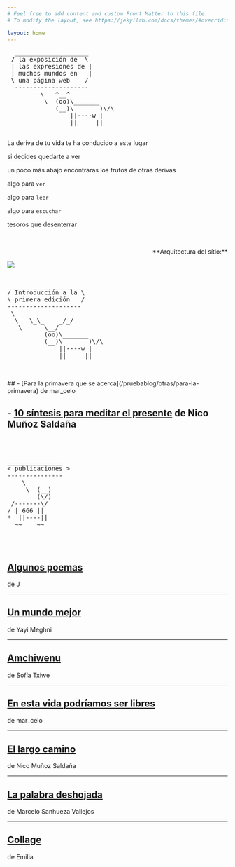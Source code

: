```yaml
---
# Feel free to add content and custom Front Matter to this file.
# To modify the layout, see https://jekyllrb.com/docs/themes/#overriding-theme-defaults

layout: home
---
```


  <pre>
  ____________________
 / la exposición de  \
 | las expresiones de |
 | muchos mundos en   |
 \ una página web    /
  --------------------
         \   ^__^
          \  (oo)\_______
             (__)\       )\/\
                 ||----w |
                 ||     ||
  </pre>


La deriva de tu vida te ha conducido a este lugar

si decides quedarte a ver

un poco más abajo encontraras los frutos de otras derivas

algo para `ver`

algo para `leer`

algo para `escuchar`

tesoros que desenterrar

<br>
 <div>
  <p style="text-align:right;">
**Arquitectura del sítio:**
  </p>
 </div>

  <img src="/pruebablog/archivos/autocad.gif" />

<br>
<br>

<pre>
____________________
/ Introducción a la \
\ primera edición   /
--------------------
 \
  \   \_\_    _/_/
   \      \__/
          (oo)\_______
          (__)\       )\/\
              ||----w |
              ||     ||

</pre>

<br>
##  - [Para la primavera que se acerca](/pruebablog/otras/para-la-primavera) de mar_celo

  <br>

##  - [10 síntesis para meditar el presente](/pruebablog/otras/10-sintesis) de Nico Muñoz Saldaña

<br>
<br>

<pre>
_______________
< publicaciones >
---------------
    \
     \  (__)
        (\/)
 /-------\/
/ | 666 ||
*  ||----||
  ~~    ~~

</pre>

<br>


## [Algunos poemas](/pruebablog/2021/03/21/algunos-poemas)
de J

---

## [Un mundo mejor](/pruebablog/2021/03/21/Un-mundo-mejor)
de Yayi Meghni

---

## [Amchiwenu](/pruebablog/2021/03/21/Amchiwenu)
de Sofía Txiwe

---

## [En esta vida podríamos ser libres](/pruebablog/2021/03/17/en-esta-vida-podríamos-ser-libres.html)
de mar_celo

---

## [El largo camino](/pruebablog/2021/03/13/el-largo-camino)
de Nico Muñoz Saldaña

---

## [La palabra deshojada](/pruebablog/2021/03/01/la-palabra-deshojada)
de Marcelo Sanhueza Vallejos

---

## [Collage](/pruebablog/2021/03/01/collage-emilia)
de Emilia
